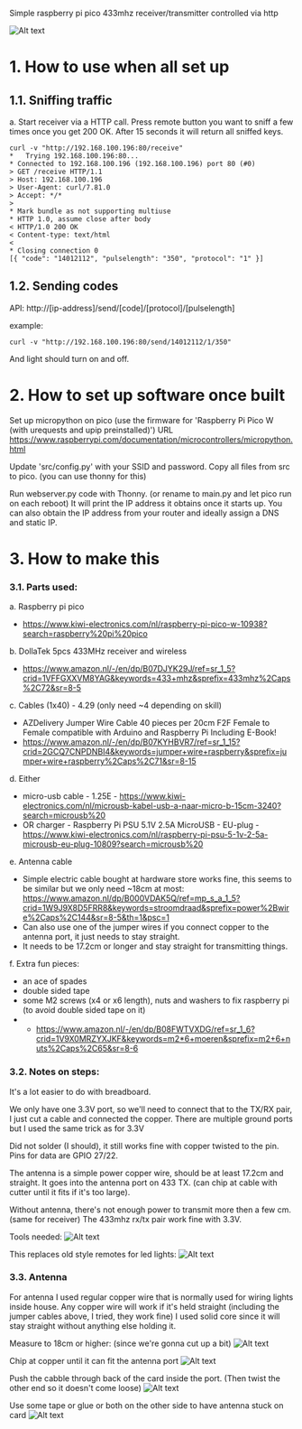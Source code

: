 Simple raspberry pi pico 433mhz receiver/transmitter controlled via http

![Alt text](/pictures/endproduct.jpg "")


# 1. How to use when all set up

## 1.1. Sniffing traffic

a. Start receiver via a HTTP call. Press remote button you want to sniff a few times once you get 200 OK.
   After 15 seconds it will return all sniffed keys.

```
curl -v "http://192.168.100.196:80/receive"
*   Trying 192.168.100.196:80...
* Connected to 192.168.100.196 (192.168.100.196) port 80 (#0)
> GET /receive HTTP/1.1
> Host: 192.168.100.196
> User-Agent: curl/7.81.0
> Accept: */*
> 
* Mark bundle as not supporting multiuse
* HTTP 1.0, assume close after body
< HTTP/1.0 200 OK
< Content-type: text/html
< 
* Closing connection 0
[{ "code": "14012112", "pulselength": "350", "protocol": "1" }]
```

## 1.2. Sending codes

API: http://[ip-address]/send/[code]/[protocol]/[pulselength]

example:
```
curl -v "http://192.168.100.196:80/send/14012112/1/350"
```

And light should turn on and off.


# 2. How to set up software once built

Set up micropython on pico (use the firmware for 'Raspberry Pi Pico W (with urequests and upip preinstalled)')
URL https://www.raspberrypi.com/documentation/microcontrollers/micropython.html

Update 'src/config.py' with your SSID and password.
Copy all files from src to pico. (you can use thonny for this)

Run webserver.py code with Thonny. (or rename to main.py and let pico run on each reboot)
It will print the IP address it obtains once it starts up. You can also obtain the IP address from your router and ideally assign a DNS and static IP.


# 3. How to make this

### 3.1. Parts used:

a. Raspberry pi pico
- https://www.kiwi-electronics.com/nl/raspberry-pi-pico-w-10938?search=raspberry%20pi%20pico

b. DollaTek 5pcs 433MHz receiver and wireless
- https://www.amazon.nl/-/en/dp/B07DJYK29J/ref=sr_1_5?crid=1VFFGXXVM8YAG&keywords=433+mhz&sprefix=433mhz%2Caps%2C72&sr=8-5


c. Cables (1x40) - 4.29 (only need ~4 depending on skill)
- AZDelivery Jumper Wire Cable 40 pieces per 20cm F2F Female to Female compatible with Arduino and Raspberry Pi Including E-Book!
- https://www.amazon.nl/-/en/dp/B07KYHBVR7/ref=sr_1_15?crid=2GCQ7CNPDNBI4&keywords=jumper+wire+raspberry&sprefix=jumper+wire+raspberry%2Caps%2C71&sr=8-15

d. Either
- micro-usb cable - 1.25E - https://www.kiwi-electronics.com/nl/microusb-kabel-usb-a-naar-micro-b-15cm-3240?search=microusb%20
- OR charger - Raspberry Pi PSU 5.1V 2.5A MicroUSB - EU-plug - https://www.kiwi-electronics.com/nl/raspberry-pi-psu-5-1v-2-5a-microusb-eu-plug-10809?search=microusb%20

e. Antenna cable
- Simple electric cable bought at hardware store works fine,  this seems to be similar but we only need ~18cm at most: https://www.amazon.nl/dp/B000VDAK5Q/ref=mp_s_a_1_5?crid=1W9J9X8D5FRR8&keywords=stroomdraad&sprefix=power%2Bwire%2Caps%2C144&sr=8-5&th=1&psc=1
- Can also use one of the jumper wires if you connect copper to the antenna port, it just needs to stay straight.
- It needs to be 17.2cm or longer and stay straight for transmitting things.

f. Extra fun pieces:
- an ace of spades
- double sided tape
- some M2 screws (x4 or x6 length), nuts and washers to fix raspberry pi (to avoid double sided tape on it)
- - https://www.amazon.nl/-/en/dp/B08FWTVXDG/ref=sr_1_6?crid=1V9X0MRZYXJKF&keywords=m2*6+moeren&sprefix=m2+6+nuts%2Caps%2C65&sr=8-6


### 3.2. Notes on steps:

It's a lot easier to do with breadboard.

We only have one 3.3V port, so we'll need to connect that to the TX/RX pair, I just cut a cable and connected the copper.
There are multiple ground ports but I used the same trick as for 3.3V

Did not solder (I should), it still works fine with copper twisted to the pin.
Pins for data are GPIO 27/22.

The antenna is a simple power copper wire, should be at least 17.2cm and straight. It goes into the antenna port on 433 TX. (can chip at cable with cutter until it fits if it's too large).

Without antenna, there's not enough power to transmit more then a few cm. (same for receiver)
The 433mhz rx/tx pair work fine with 3.3V.

Tools needed:
![Alt text](/pictures/whatsneeded.jpg "")

This replaces old style remotes for led lights:
![Alt text](/pictures/replacement.jpg "")

### 3.3. Antenna

For antenna I used regular copper wire that is normally used for wiring lights inside house.
Any copper wire will work if it's held straight (including the jumper cables above, I tried, they work fine)
I used solid core since it will stay straight without anything else holding it.

Measure to 18cm or higher: (since we're gonna cut up a bit)
![Alt text](/pictures/antenna_1.jpg "")

Chip at copper until it can fit the antenna port
![Alt text](/pictures/antenna_2.jpg "")

Push the cabble through back of the card inside the port. (Then twist the other end so it doesn't come loose)
![Alt text](/pictures/antenna_3.jpg "")

Use some tape or glue or both on the other side to have antenna stuck on card
![Alt text](/pictures/antenna_4.jpg "")
